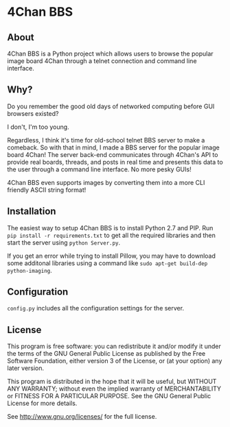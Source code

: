 4Chan BBS
=========

About
-----

4Chan BBS is a Python project which allows users to browse the popular image board 
4Chan through a telnet connection and command line interface.

Why?
----

Do you remember the good old days of networked computing before GUI browsers existed?

I don't, I'm too young.

Regardless, I think it's time for old-school telnet BBS server to make a comeback. So 
with that in mind, I made a BBS server for the popular image board 4Chan! The server 
back-end communicates through 4Chan's API to provide real boards, threads, and posts 
in real time and presents this data to the user through a command line interface. No 
more pesky GUIs!

4Chan BBS even supports images by converting them into a more CLI friendly ASCII string format!

Installation
------------

The easiest way to setup 4Chan BBS is to install Python 2.7 and PIP. Run 
`pip install -r requirements.txt` to get all the required libraries and then 
start the server using `python Server.py`.

If you get an error while trying to install Pillow, you may have to download some additonal
libraries using a command like `sudo apt-get build-dep python-imaging`.

Configuration
-------------

`config.py` includes all the configuration settings for the server.

License
-------

This program is free software: you can redistribute it and/or modify
it under the terms of the GNU General Public License as published by
the Free Software Foundation, either version 3 of the License, or
(at your option) any later version.

This program is distributed in the hope that it will be useful,
but WITHOUT ANY WARRANTY; without even the implied warranty of
MERCHANTABILITY or FITNESS FOR A PARTICULAR PURPOSE.  See the
GNU General Public License for more details.

See <http://www.gnu.org/licenses/> for the full license.